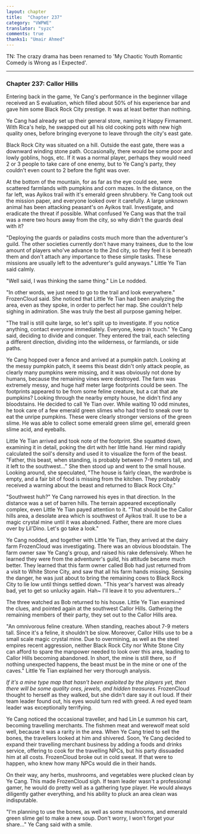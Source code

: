 ```yaml
---
layout: chapter
title:  "Chapter 237"
category: "VWPWE"
translator: "syzc"
comments: true
thanks1: "Umair Ahmed"
---
```


TN: The crazy drama has been renamed to 'My Chaotic Youth Romantic Comedy is Wrong as I Expected'.

---

### Chapter 237: Callor Hills

Entering back in the game, Ye Cang's performance in the beginner village received an S evaluation, which filled about 50% of his experience bar and gave him some Black Rock City prestige. It was at least better than nothing.

Ye Cang had already set up their general store, naming it Happy Firmament. With Rica's help, he swapped out all his old cooking pots with new high quality ones, before bringing everyone to leave through the city's east gate.

Black Rock City was situated on a hill. Outside the east gate, there was a downward winding stone path. Occasionally, there would be some poor and lowly goblins, hogs, etc. If it was a normal player, perhaps they would need 2 or 3 people to take care of one enemy, but to Ye Cang's party, they couldn't even count to 2 before the fight was over.

At the bottom of the mountain, for as far as the eye could see, were scattered farmlands with pumpkins and corn mazes. In the distance, on the far left, was Ayikos trail with it's emerald green shrubbery. Ye Cang took out the mission paper, and everyone looked over it carefully. A large unknown animal has been attacking peasant's on Ayikos trail. Investigate, and eradicate the threat if possible. What confused Ye Cang was that the trail was a mere two hours away from the city, so why didn't the guards deal with it?

"Deploying the guards or paladins costs much more than the adventurer's guild. The other societies currently don't have many trainees, due to the low amount of players who've advance to the 2nd city, so they feel it is beneath them and don't attach any importance to these simple tasks. These missions are usually left to the adventurer's guild anyways." Little Ye Tian said calmly.

"Well said, I was thinking the same thing." Lin Le nodded.

"In other words, we just need to go to the trail and look everywhere." FrozenCloud said. She noticed that Little Ye Tian had been analyzing the area, even as they spoke, in order to perfect her map. She couldn't help sighing in admiration. She was truly the best all purpose gaming helper.

"The trail is still quite large, so let's split up to investigate. If you notice anything, contact everyone immediately. Everyone, keep in touch." Ye Cang said, deciding to divide and conquer. They entered the trail, each selecting a different direction, dividing into the wilderness, or farmlands, or side paths.

Ye Cang hopped over a fence and arrived at a pumpkin patch. Looking at the messy pumpkin patch, it seems this beast didn't only attack people, as clearly many pumpkins were missing, and it was obviously not done by humans, because the remaining vines were destroyed. The farm was extremely messy, and huge half meter large footprints could be seen. The footprints appeared to be from some feline creature, but a cat that ate pumpkins? Looking through the nearby empty house, he didn't find any bloodstains. He decided to call Ye Tian over. While waiting 10 odd minutes, he took care of a few emerald green slimes who had tried to sneak over to eat the unripe pumpkins. These were clearly stronger versions of the green slime. He was able to collect some emerald green slime gel, emerald green slime acid, and eyeballs.

Little Ye Tian arrived and took note of the footprint. She squatted down, examining it in detail, poking the dirt with her little hand. Her mind rapidly calculated the soil's density and used it to visualize the form of the beast. "Father, this beast, when standing, is probably between 7-9 meters tall, and it left to the southwest..." She then stood up and went to the small house. Looking around, she speculated, "The house is fairly clean, the wardrobe is empty, and a fair bit of food is missing from the kitchen. They probably received a warning about the beast and returned to Black Rock City."

"Southwest huh?" Ye Cang narrowed his eyes in that direction. In the distance was a set of barren hills. The terrain appeared exceptionally complex, even Little Ye Tian payed attention to it. "That should be the Callor hills area, a desolate area which is southwest of Ayikos trail. It use to be a magic crystal mine until it was abandoned. Father, there are more clues over by Lil'Dino. Let's go take a look."

Ye Cang nodded, and together with Little Ye Tian, they arrived at the dairy farm FrozenCloud was investigating. There was an obvious bloodstain. The farm owner saw Ye Cang's group, and raised his rake defensively. When he learned they were from the adventurer's guild, his attitude became much better. They learned that this farm owner called Bob had just returned from a visit to White Stone City, and saw that all his farm hands missing. Sensing the danger, he was just about to bring the remaining cows to Black Rock City to lie low until things settled down. "This year's harvest was already bad, yet to get so unlucky again. Hah~ I'll leave it to you adventurers..."

The three watched as Bob returned to his house. Little Ye Tian examined the clues, and pointed again at the southwest Callor Hills. Gathering the remaining members of their party, they set out to the Callor Hills area.

"An omnivorous feline creature. When standing, reaches about 7-9 meters tall. Since it's a feline, it shouldn't be slow. Moreover, Callor Hills use to be a small scale magic crystal mine. Due to overmining, as well as the steel empires recent aggression, neither Black Rock City nor White Stone City can afford to spare the manpower needed to look over this area, leading to Callor Hills becoming abandoned. In short, the mine is still there, so if nothing unexpected happens, the beast must be in the mine or one of the caves." Little Ye Tian explained her very thorough analysis.

*If it's a mine type map that hasn't been exploited by the players yet, then there will be some quality ores, jewels, and hidden treasures.* FrozenCloud thought to herself as they walked, but she didn't dare say it out loud. If their team leader found out, his eyes would turn red with greed. A red eyed team leader was exceptionally terrifying.

Ye Cang noticed the occasional traveller, and had Lin Le summon his cart, becoming travelling merchants. The fishmen meat and werewolf meat sold well, because it was a rarity in the area. When Ye Cang tried to sell the bones, the travellers looked at him and shivered. Soon, Ye Cang decided to expand their travelling merchant business by adding a foods and drinks service, offering to cook for the travelling NPCs, but his party dissuaded him at all costs. FrozenCloud broke out in cold sweat. If that were to happen, who knew how many NPCs would die in their hands.

On their way, any herbs, mushrooms, and vegetables were plucked clean by Ye Cang. This made FrozenCloud sigh. If team leader wasn't a professional gamer, he would do pretty well as a gathering type player. He would always diligently gather everything, and his ability to pluck an area clean was indisputable. 

"I'm planning to use the bones, as well as some mushrooms, and emerald green slime gel to make a new soup. Don't worry, I won't forget your share..." Ye Cang said with a smile.
